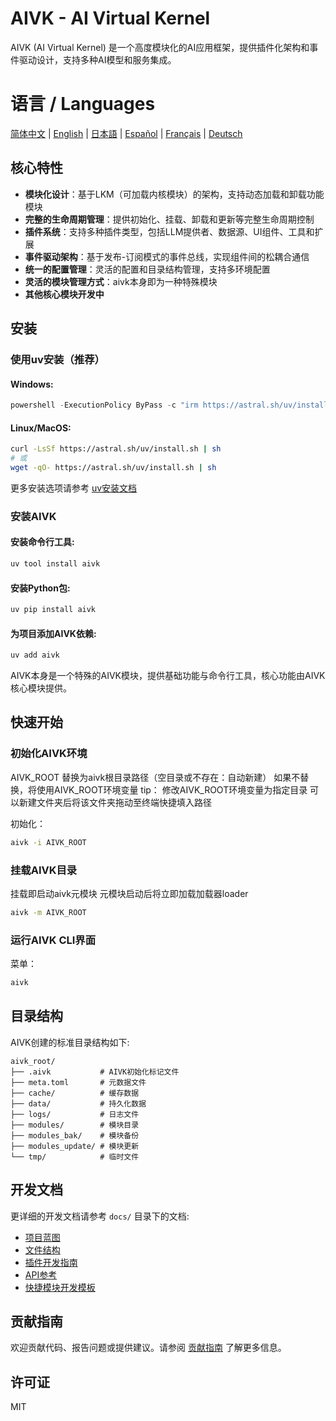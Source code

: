 # AIVK - AI Virtual Kernel

AIVK (AI Virtual Kernel) 是一个高度模块化的AI应用框架，提供插件化架构和事件驱动设计，支持多种AI模型和服务集成。

# 语言 / Languages

[简体中文](README.md) | [English](README.en.md) | [日本語](README.ja.md) | [Español](README.es.md) | [Français](README.fr.md) | [Deutsch](README.de.md)

## 核心特性

- **模块化设计**：基于LKM（可加载内核模块）的架构，支持动态加载和卸载功能模块
- **完整的生命周期管理**：提供初始化、挂载、卸载和更新等完整生命周期控制
- **插件系统**：支持多种插件类型，包括LLM提供者、数据源、UI组件、工具和扩展
- **事件驱动架构**：基于发布-订阅模式的事件总线，实现组件间的松耦合通信
- **统一的配置管理**：灵活的配置和目录结构管理，支持多环境配置
- **灵活的模块管理方式**：aivk本身即为一种特殊模块
- **其他核心模块开发中**
  
## 安装

### 使用uv安装（推荐）

#### Windows:

```powershell
powershell -ExecutionPolicy ByPass -c "irm https://astral.sh/uv/install.ps1 | iex"
```

#### Linux/MacOS:

```bash
curl -LsSf https://astral.sh/uv/install.sh | sh
# 或
wget -qO- https://astral.sh/uv/install.sh | sh
```

更多安装选项请参考 [uv安装文档](https://hellowac.github.io/uv-zh-cn/getting-started/installation/)

### 安装AIVK

#### 安装命令行工具:

```bash
uv tool install aivk
```

#### 安装Python包:

```bash
uv pip install aivk
```

#### 为项目添加AIVK依赖:

```bash
uv add aivk
```

AIVK本身是一个特殊的AIVK模块，提供基础功能与命令行工具，核心功能由AIVK核心模块提供。

## 快速开始

### 初始化AIVK环境
AIVK_ROOT 替换为aivk根目录路径（空目录或不存在：自动新建）
如果不替换，将使用AIVK_ROOT环境变量
tip：
  修改AIVK_ROOT环境变量为指定目录
  可以新建文件夹后将该文件夹拖动至终端快捷填入路径
 
初始化：
```bash
aivk -i AIVK_ROOT
```

### 挂载AIVK目录
挂载即启动aivk元模块 元模块启动后将立即加载加载器loader
```bash
aivk -m AIVK_ROOT
```

### 运行AIVK CLI界面
菜单：
```bash
aivk
```

## 目录结构

AIVK创建的标准目录结构如下:

```
aivk_root/
├── .aivk           # AIVK初始化标记文件
├── meta.toml       # 元数据文件
├── cache/          # 缓存数据
├── data/           # 持久化数据
├── logs/           # 日志文件
├── modules/        # 模块目录
├── modules_bak/    # 模块备份
├── modules_update/ # 模块更新
└── tmp/            # 临时文件
```

## 开发文档

更详细的开发文档请参考 `docs/` 目录下的文档:

- [项目蓝图](docs/project_blueprint.md)
- [文件结构](docs/file_structure.md)
- [插件开发指南](docs/plugins/README.md)
- [API参考](docs/api_reference.md)
- [快捷模块开发模板](https://github.com/LIghtJUNction/aivk-module-sample)

## 贡献指南

欢迎贡献代码、报告问题或提供建议。请参阅 [贡献指南](CONTRIBUTING.md) 了解更多信息。

## 许可证

MIT
